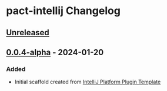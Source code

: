 <!-- Keep a Changelog guide -> https://keepachangelog.com -->

# pact-intellij Changelog

## [Unreleased]

## [0.0.4-alpha] - 2024-01-20

### Added

- Initial scaffold created from [IntelliJ Platform Plugin Template](https://github.com/JetBrains/intellij-platform-plugin-template)

[Unreleased]: https://github.com/lukeribchester/pact-intellij/compare/v0.0.4-alpha...HEAD
[0.0.4-alpha]: https://github.com/lukeribchester/pact-intellij/commits/v0.0.4-alpha

